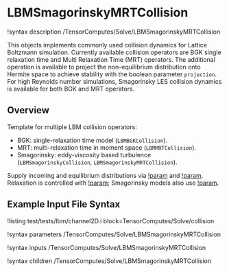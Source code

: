 # LBMSmagorinskyMRTCollision

!syntax description /TensorComputes/Solve/LBMSmagorinskyMRTCollision

This objects implements commonly used collision dynamics for Lattice Boltzmann simulation. Currently available collision operators are BGK single relaxation time and Multi Relaxation Time (MRT) operators. The additional operation is available to project the non-equilibrium distribution onto Hermite space to achieve stability with the boolean parameter `projection`. For high Reynolds number simulations, Smagorinsky LES collision dynamics is available for both BGK and MRT operators.

## Overview

Template for multiple LBM collision operators:

- BGK: single\-relaxation time model (`LBMBGKCollision`).
- MRT: multi\-relaxation time in moment space (`LBMMRTCollision`).
- Smagorinsky: eddy\-viscosity based turbulence (`LBMSmagorinskyCollision`, `LBMSmagorinskyMRTCollision`).

Supply incoming and equilibrium distributions via
[!param](/TensorComputes/Solve/LBMBGKCollision/f) and
[!param](/TensorComputes/Solve/LBMBGKCollision/feq). Relaxation is controlled with
[!param](/TensorComputes/Solve/LBMBGKCollision/tau0); Smagorinsky models also use
[!param](/TensorComputes/Solve/LBMBGKCollision/Cs).

## Example Input File Syntax

!listing test/tests/lbm/channel2D.i block=TensorComputes/Solve/collision

!syntax parameters /TensorComputes/Solve/LBMSmagorinskyMRTCollision

!syntax inputs /TensorComputes/Solve/LBMSmagorinskyMRTCollision

!syntax children /TensorComputes/Solve/LBMSmagorinskyMRTCollision
